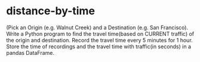 # distance-by-time
(Pick an Origin (e.g. Walnut Creek) and a Destination (e.g. San Francisco). 
Write a Python program to find the travel time(based on CURRENT traffic) of the origin and destination.
Record the travel time every 5 minutes for 1 hour. Store the time of recordings and the travel time with traffic(in seconds) in a pandas DataFrame. 
